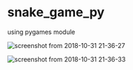 # snake_game_py
using pygames module

![screenshot from 2018-10-31 21-36-27](https://user-images.githubusercontent.com/31169310/47802094-99f92200-dd55-11e8-99a1-89d2025124ee.png)

![screenshot from 2018-10-31 21-36-33](https://user-images.githubusercontent.com/31169310/47802097-99f92200-dd55-11e8-8eb1-46ff9f8d8bfc.png)
